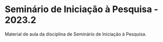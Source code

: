 # Seminário de Iniciação à Pesquisa - 2023.2

Material de aula da disciplina de Seminário de Iniciação à Pesquisa.
